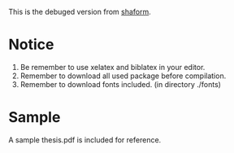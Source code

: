 This is the debuged version from [shaform](https://github.com/shaform).

# Notice
1. Be remember to use xelatex and biblatex in your editor.
2. Remember to download all used package before compilation.
3. Remember to download fonts included. (in directory ./fonts)

# Sample
A sample thesis.pdf is included for reference.
